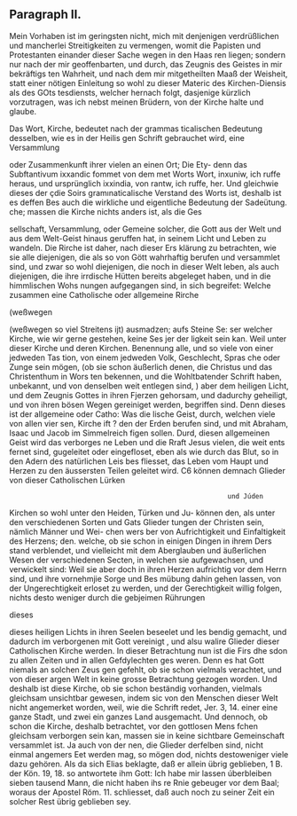 
<!-- Seite 380 -->
Paragraph  II.
--------------

Mein Vorhaben ist im geringsten nicht, mich mit denjenigen verdrüßlichen und mancherlei Streitigkeiten zu vermengen, womit die Papisten und Protestanten einander dieser Sache wegen in den Haas ren liegen; sondern nur nach der mir geoffenbarten, und durch, das Zeugnis des Geistes in mir bekräftigs ten Wahrheit, und nach dem mir mitgetheilten Maaß der Weisheit, statt einer nötigen Einleitung so wohl zu dieser Materic des Kirchen-Diensis als des GOts tesdiensts, welcher hernach folgt, dasjenige kürzlich vorzutragen, was ich nebst meinen Brüdern, von der Kirche halte und glaube.

Das Wort, Kirche, bedeutet nach der grammas ticalischen Bedeutung desselben, wie es in der Heilis gen Schrift gebrauchet wird, eine Versammlung

oder Zusammenkunft ihrer vielen an einen Ort; Die Ety- denn das Subftantivum ixxandic fommet von dem met Worts Wort, inxuniw, ich ruffe heraus, und ursprünglich ixxindia, von rantw, ich ruffe, her. Und gleichwie dieses der çdie Soirs gramınaticalische Verstand des Worts ist, deshalb ist es deffen Bes auch die wirkliche und eigentliche Bedeutung der Sadeütung. che; massen die Kirche nichts anders ist, als die Ges

sellschaft, Versammlung, oder Gemeine solcher, die Gott aus der Welt und aus dem Welt-Geist hinaus geruffen hat, in seinem Licht und Leben zu wandeln. Die Rirche ist daher, nach dieser Ers klärung zu betrachten, wie sie alle diejenigen, die als so von Gött wahrhaftig berufen und versammlet sind, und zwar so wohl diejenigen, die noch in dieser Welt leben, als auch diejenigen, die ihre irrdische Hütten bereits abgeleget haben, und in die himmlischen Wohs nungen aufgegangen sind, in sich begreifet: Welche zusammen eine Catholische oder allgemeine Rirche

(weßwegen
<!-- Seite 381 -->

 (weßwegen so viel Streitens ijt) ausmadzen; aufs Steine Se: 
ser welcher Kirche, wie wir gerne gestehen, keine Ses jer der 
ligkeit sein kan. Weil unter dieser Kirche und deren Kirchen. 
Benennung alle, und so viele von einer jedweden Tas 
tion, von einem jedweden Volk, Geschlecht, Spras 
che oder Zunge sein mögen, (ob sie schon äußerlich 
denen, die Christus und das Christenthum in Wors 
ten bekennen, und die Wohltbatender Schrift haben, 
unbekannt, und von denselben weit entlegen sind, ) aber 
dem heiligen Licht, und dem Zeugnis Gottes in 
ihren Fjerzen gehorsam, und dadurchy geheiligt, und 
von ihren bösen Wegen gereiniget werden, begriffen 
sind. Denn dieses ist der allgemeine oder Catho: Was die 
lische Geist, durch, welchen viele von allen vier sen, Kirche ift ? 
den der Erden berufen sind, und mit Abraham, 
Isaac und Jacob im Simmelreich figen sollen. 
Durd, diesen allgemeinen Geist wird das verborges 
ne Leben und die Rraft Jesus vielen, die weit ents 
fernet sind, gugeleitet oder eingefloset, eben als wie 
durch das Blut, so in den Adern des natürlichen Leis 
bes fliesset, das Leben vom Haupt und Herzen zu den 
äussersten Teilen geleitet wird. 
   C6 können demnach Glieder von dieser Catholischen Lürken 

                                                           und Júden 
Kirchen so wohl unter den Heiden, Türken und Ju- können 
den, als unter den verschiedenen Sorten und Gats Glieder 
tungen der Christen sein, nämlich Männer und Wei- chen wers 
ber von Aufrichtigkeit und Einfaltigkeit des Herzens; den. 
welche, ob sie schon in einigen Dingen in ihrem Ders 
 stand verblendet, und vielleicht mit dem Aberglauben 
und äußerlichen Wesen der verschiedenen Secten, 
 in welchen sie aufgewachsen, und verwickelt sind: 
Weil sie aber doch in ihren Herzen aufrichtig vor dem 
Herrn sind, und ihre vornehmjie Sorge und Bes 
mübung dahin gehen lassen, von der Ungerechtigkeit 
erloset zu werden, und der Gerechtigkeit willig folgen, 
nichts desto weniger durch die gebjeimen Rührungen 

dieses
<!-- Seite 382 -->
dieses heiligen Lichts in ihren Seelen beseelet und les bendig gemacht, und dadurch im verborgenen mit Gott vereinigt
, und alsu walire Glieder dieser Catholischen Kirche werden. In dieser Betrachtung nun ist die Firs dhe sdon zu allen Zeiten und in allen Gefdylechten ges weren. Denn es hat Gott niemals an solchen Zeus gen gefehlt, ob sie schon vielmals verachtet, und von dieser argen Welt in keine grosse Betrachtung gezogen worden. Und deshalb
 ist diese Kirche, ob sie schon beständig vorhanden, vielmals gleichsam unsichtbar gewesen, indem sic von den Menschen dieser Welt nicht angemerket worden, weil, wie die Schrift redet, Jer. 3, 14. einer eine ganze Stadt, und zwei ein ganzes Land ausgemacht. Und dennoch, ob schon die Kirche, deshalb betrachtet, vor den gottlosen Mens fchen gleichsam verborgen sein kan, massen sie in keine sichtbare Gemeinschaft versammlet ist. Ja auch von der nen, die Glieder derfelben sind, nicht einmal angemers Eet werden mag, so mögen dod, nichts destoweniger viele dazu gehören. Als da sich Elias beklagte, daß er allein übrig geblieben, 1 B. der Kön. 19, 18. so antwortete ihm Gott: Ich habe mir lassen úberbleiben sieben tausend Mann, die nicht haben ihs re Rnie gebeuger vor dem Baal; woraus der Apostel Röm. 11. schliesset, daß auch noch zu seiner Zeit ein solcher Rest übrig geblieben sey.

